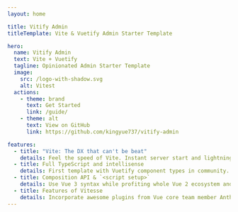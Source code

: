 ```yaml
---
layout: home

title: Vitify Admin
titleTemplate: Vite & Vuetify Admin Starter Template

hero:
  name: Vitify Admin
  text: Vite + Vuetify
  tagline: Opinionated Admin Starter Template
  image:
    src: /logo-with-shadow.svg
    alt: Vitest
  actions:
    - theme: brand
      text: Get Started
      link: /guide/
    - theme: alt
      text: View on GitHub
      link: https://github.com/kingyue737/vitify-admin

features:
  - title: "Vite: The DX that can't be beat"
    details: Feel the speed of Vite. Instant server start and lightning fast HMR that stays fast regardless of the app size.
  - title: Full TypeScript and intellisense
    details: First template with Vuetify component types in community. Enjoy writing all source code and configs with TypeScript.
  - title: Composition API & `<script setup>`
    details: Use Vue 3 syntax while profiting whole Vue 2 ecosystem and community. Out of box for stable production.
  - title: Features of Vitesse
    details: Incorporate awesome plugins from Vue core team member Anthony Fu like auto importing APIs and components.
---
```

